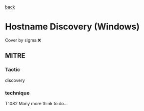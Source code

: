 [back](../index.md)
# Hostname Discovery (Windows)
Cover by sigma :x: 
## MITRE
### Tactic
discovery
### technique
T1082
Many more think to do...